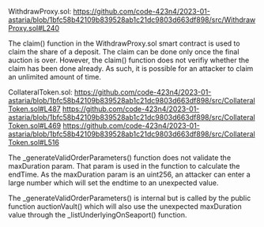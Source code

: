 WithdrawProxy.sol:
https://github.com/code-423n4/2023-01-astaria/blob/1bfc58b42109b839528ab1c21dc9803d663df898/src/WithdrawProxy.sol#L240

The claim() function in the WithdrawProxy.sol smart contract is used to claim the share of a deposit. The claim can be done only once the final auction is over.
However, the claim() function does not verifiy whether the claim has been done already. As such, it is possible for an attacker to claim an unlimited amount of time.



CollateralToken.sol: 
https://github.com/code-423n4/2023-01-astaria/blob/1bfc58b42109b839528ab1c21dc9803d663df898/src/CollateralToken.sol#L487
https://github.com/code-423n4/2023-01-astaria/blob/1bfc58b42109b839528ab1c21dc9803d663df898/src/CollateralToken.sol#L469
https://github.com/code-423n4/2023-01-astaria/blob/1bfc58b42109b839528ab1c21dc9803d663df898/src/CollateralToken.sol#L516

The _generateValidOrderParameters() function does not validate the maxDuration param. That param is used in the function to calculate the endTime.
As the maxDuration param is an uint256, an attacker can enter a large number which will set the endtime to an unexpected value.

The _generateValidOrderParameters() is internal but is called by the public function auctionVault() which will also use the unexpected maxDuration value through the _listUnderlyingOnSeaport() function.